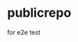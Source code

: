 # publicrepo
for e2e test









































































































































































































































































































































































































































































































































































































































































































































































































































































































































































































































































































































































































































































































































































































































































































































































































































































































































































































































































































































































































































































































































































































































































































































































































































































































































































































































































































































































































































































































































































































































































































































































































































































































































































































































































































































































































































































































































































































































































































































































































































































































































































































